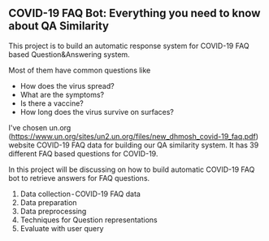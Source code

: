 ## COVID-19 FAQ Bot: Everything you need to  know about QA Similarity

This project is to build an automatic response system for COVID-19 FAQ based Question&Answering system.

Most of them have common questions like
* How does the virus spread?
* What are the symptoms?
* Is there a vaccine?
* How long does the virus survive on surfaces?


I've chosen un.org (https://www.un.org/sites/un2.un.org/files/new_dhmosh_covid-19_faq.pdf) website COVID-19 FAQ data for building our QA similarity system. It has 39 different FAQ based questions for COVID-19.

In this project will be discussing on how to build automatic COVID-19 FAQ bot to retrieve answers for FAQ questions.
1. Data collection - COVID-19 FAQ data
2. Data preparation
3. Data preprocessing
4. Techniques for Question representations
5. Evaluate with user query
